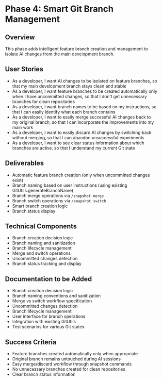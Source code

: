 # Phase 4: Smart Git Branch Management

## Overview

This phase adds intelligent feature branch creation and management to isolate AI changes from the main development branch.

## User Stories

- As a developer, I want AI changes to be isolated on feature branches, so that my main development branch stays clean and stable
- As a developer, I want feature branches to be created automatically only when I have uncommitted changes, so that I don't get unnecessary branches for clean repositories
- As a developer, I want branch names to be based on my instructions, so that I can easily identify what each branch contains
- As a developer, I want to easily merge successful AI changes back to my original branch, so that I can incorporate the improvements into my main work
- As a developer, I want to easily discard AI changes by switching back without merging, so that I can abandon unsuccessful experiments
- As a developer, I want to see clear status information about which branches are active, so that I understand my current Git state

## Deliverables

- Automatic feature branch creation (only when uncommitted changes exist)
- Branch naming based on user instructions (using existing GitUtils.generateBranchName)
- Branch merge operations via `/snapshot merge`
- Branch switch operations via `/snapshot switch`
- Smart branch creation logic
- Branch status display

## Technical Components

- Branch creation decision logic
- Branch naming and sanitization
- Branch lifecycle management
- Merge and switch operations
- Uncommitted changes detection
- Branch status tracking and display

## Documentation to be Added

- Branch creation decision logic
- Branch naming conventions and sanitization
- Merge vs switch workflow specification
- Uncommitted changes detection
- Branch lifecycle management
- User interface for branch operations
- Integration with existing GitUtils
- Test scenarios for various Git states

## Success Criteria

- Feature branches created automatically only when appropriate
- Original branch remains untouched during AI sessions
- Easy merge/discard workflow through snapshot commands
- No unnecessary branches created for clean repositories
- Clear branch status information
